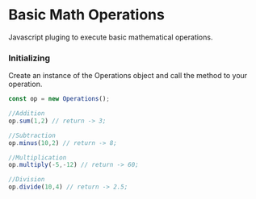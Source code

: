 # Basic Math Operations
Javascript pluging to execute basic mathematical operations.

### Initializing
Create an instance of the Operations object and call the method to your operation.

```javascript
const op = new Operations();

//Addition
op.sum(1,2) // return -> 3;

//Subtraction
op.minus(10,2) // return -> 8;

//Multiplication
op.multiply(-5,-12) // return -> 60;

//Division
op.divide(10,4) // return -> 2.5;
```

